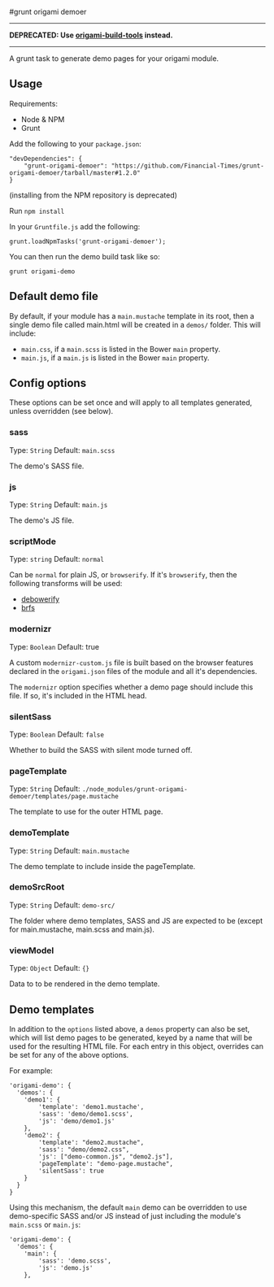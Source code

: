 #grunt origami demoer

___
**DEPRECATED: Use [origami-build-tools](https://github.com/Financial-Times/origami-build-tools) instead.**
___

A grunt task to generate demo pages for your origami module.

## Usage

Requirements:

* Node & NPM
* Grunt

Add the following to your `package.json`:

    "devDependencies": {
        "grunt-origami-demoer": "https://github.com/Financial-Times/grunt-origami-demoer/tarball/master#1.2.0"
    }
    
(installing from the NPM repository is deprecated)

Run `npm install`

In your `Gruntfile.js` add the following:

    grunt.loadNpmTasks('grunt-origami-demoer');

You can then run the demo build task like so:

    grunt origami-demo

## Default demo file

By default, if your module has a `main.mustache` template in its root, then a single demo file called main.html will be created in a `demos/` folder. This will include:

* `main.css`, if a `main.scss` is listed in the Bower `main` property.
* `main.js`, if a `main.js` is listed in the Bower `main` property.


## Config options

These options can be set once and will apply to all templates generated, unless overridden (see below).

### sass

Type: `String`
Default: `main.scss`

The demo's SASS file.

### js

Type: `String`
Default: `main.js`

The demo's JS file.

### scriptMode

Type: `string`
Default: `normal`

Can be `normal` for plain JS, or `browserify`. If it's `browserify`, then the following transforms will be used:
* [debowerify](https://github.com/eugeneware/debowerify)
* [brfs](https://github.com/substack/brfs)

### modernizr

Type: `Boolean`
Default: true

A custom `modernizr-custom.js` file is built based on the browser features declared in the `origami.json` files of the module and all it's dependencies.

The `modernizr` option specifies whether a demo page should include this file. If so, it's included in the HTML head.

### silentSass

Type: `Boolean`
Default: `false`

Whether to build the SASS with silent mode turned off.

### pageTemplate

Type: `String`
Default: `./node_modules/grunt-origami-demoer/templates/page.mustache`

The template to use for the outer HTML page.

### demoTemplate

Type: `String`
Default: `main.mustache`

The demo template to include inside the pageTemplate.

### demoSrcRoot

Type: `String`
Default: `demo-src/`

The folder where demo templates, SASS and JS are expected to be (except for main.mustache, main.scss and main.js).

### viewModel

Type: `Object`
Default: `{}`

Data to to be rendered in the demo template.

## Demo templates

In addition to the `options` listed above, a `demos` property can also be set, which will list demo pages to be generated, keyed by a name that will be used for the resulting HTML file. For each entry in this object, overrides can be set for any of the above options.

For example:

    'origami-demo': {
      'demos': {
        'demo1': {
            'template': 'demo1.mustache',
            'sass': 'demo/demo1.scss',
            'js': 'demo/demo1.js'
        },
        'demo2': {
            'template': "demo2.mustache",
            'sass': "demo/demo2.css",
            'js': ["demo-common.js", "demo2.js"],
            'pageTemplate': "demo-page.mustache",
            'silentSass': true
        }
      }
    }

Using this mechanism, the default `main` demo can be overridden to use demo-specific SASS and/or JS instead of just including the module's `main.scss` or `main.js`:

    'origami-demo': {
      'demos': {
        'main': {
            'sass': 'demo.scss',
            'js': 'demo.js'
        },
